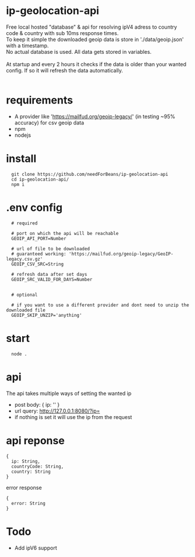 # ip-geolocation-api
  Free local hosted "database" & api for resolving ipV4 adress to country code & country with sub 10ms response times.
  <br />
  To keep it simple the downloaded geoip data is store in './data/geoip.json' with a timestamp.
  <br />
  No actual database is used. All data gets stored in variables.
  <br /><br />
  At startup and every 2 hours it checks if the data is older than your wanted config. If so it will refresh the data automatically.
  <br /><br />

# requirements
  * A provider like 'https://mailfud.org/geoip-legacy/' (in testing ~95% accuracy) for csv geoip data
  * npm
  * nodejs

# install
```
  git clone https://github.com/needForBeans/ip-geolocation-api
  cd ip-geolocation-api/
  npm i
```
# .env config
```
  # required

  # port on which the api will be reachable
  GEOIP_API_PORT=Number

  # url of file to be downloaded
  # guaranteed working: 'https://mailfud.org/geoip-legacy/GeoIP-legacy.csv.gz'
  GEOIP_CSV_SRC=String

  # refresh data after set days
  GEOIP_SRC_VALID_FOR_DAYS=Number


  # optional

  # if you want to use a different provider and dont need to unzip the downloaded file
  GEOIP_SKIP_UNZIP='anything'
```

# start
```
  node .
```

# api
  The api takes multiple ways of setting the wanted ip
  * post body: { ip: '' }
  * url query: http://127.0.0.1:8080/?ip=
  * if nothing is set it will use the ip from the request

# api reponse
```
{
  ip: String,
  countryCode: String,
  country: String
}
```
error response
```
{
  error: String  
}
```

# Todo
  * Add ipV6 support
